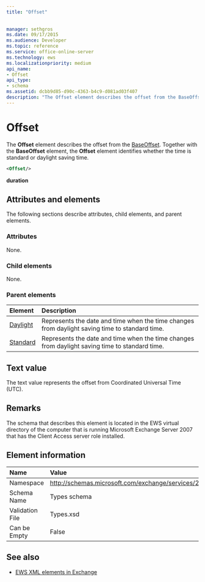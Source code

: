 ```yaml
---
title: "Offset"
 
 
manager: sethgros
ms.date: 09/17/2015
ms.audience: Developer
ms.topic: reference
ms.service: office-online-server
ms.technology: ews
ms.localizationpriority: medium
api_name:
- Offset
api_type:
- schema
ms.assetid: dcbb9d85-d90c-4363-b4c9-d081ad03f407
description: "The Offset element describes the offset from the BaseOffset. Together with the BaseOffset element, the Offset element identifies whether the time is standard or daylight saving time."
---
```


# Offset

The **Offset** element describes the offset from the [BaseOffset](baseoffset.md). Together with the **BaseOffset** element, the **Offset** element identifies whether the time is standard or daylight saving time. 
  
```xml
<Offset/>
```

 **duration**
## Attributes and elements

The following sections describe attributes, child elements, and parent elements.
  
### Attributes

None.
  
### Child elements

None.
  
### Parent elements

|**Element**|**Description**|
|:-----|:-----|
|[Daylight](daylight.md) <br/> |Represents the date and time when the time changes from daylight saving time to standard time.  <br/> |
|[Standard](standard.md) <br/> |Represents the date and time when the time changes from daylight saving time to standard time.  <br/> |
   
## Text value

The text value represents the offset from Coordinated Universal Time (UTC).
  
## Remarks

The schema that describes this element is located in the EWS virtual directory of the computer that is running Microsoft Exchange Server 2007 that has the Client Access server role installed.
  
## Element information

|**Name**|**Value**|
|:-----|:-----|
|Namespace  <br/> |http://schemas.microsoft.com/exchange/services/2006/types  <br/> |
|Schema Name  <br/> |Types schema  <br/> |
|Validation File  <br/> |Types.xsd  <br/> |
|Can be Empty  <br/> |False  <br/> |
   
## See also



- [EWS XML elements in Exchange](ews-xml-elements-in-exchange.md)

